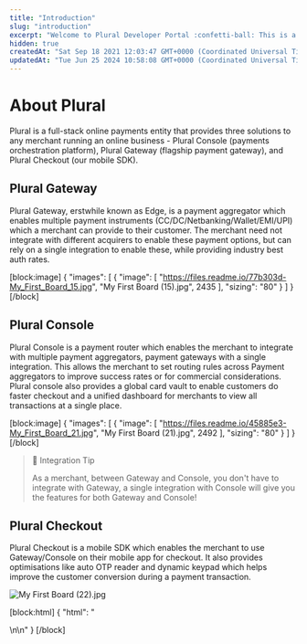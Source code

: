 ```yaml
---
title: "Introduction"
slug: "introduction"
excerpt: "Welcome to Plural Developer Portal :confetti-ball: This is a comprehensive reference for integrating with Plural APIs."
hidden: true
createdAt: "Sat Sep 18 2021 12:03:47 GMT+0000 (Coordinated Universal Time)"
updatedAt: "Tue Jun 25 2024 10:58:08 GMT+0000 (Coordinated Universal Time)"
---
```

# About Plural

Plural is a full-stack online payments entity that provides three solutions to any merchant running an online business - Plural Console (payments orchestration platform), Plural Gateway (flagship payment gateway), and Plural Checkout (our mobile SDK).

## Plural Gateway

Plural Gateway, erstwhile known as Edge, is a payment aggregator which enables multiple payment instruments (CC/DC/Netbanking/Wallet/EMI/UPI) which a merchant can provide to their customer. The merchant need not integrate with different acquirers to enable these payment options, but can rely on a single integration to enable these, while providing industry best auth rates.

[block:image]
{
  "images": [
    {
      "image": [
        "https://files.readme.io/77b303d-My_First_Board_15.jpg",
        "My First Board (15).jpg",
        2435
      ],
      "sizing": "80"
    }
  ]
}
[/block]


## Plural Console

Plural Console is a payment router which enables the merchant to integrate with multiple payment aggregators, payment gateways with a single integration. This allows the merchant to set routing rules across Payment aggregators to improve success rates or for commercial considerations. Plural console also provides a global card vault to enable customers do faster checkout and a unified dashboard for merchants to view all transactions at a single place.

[block:image]
{
  "images": [
    {
      "image": [
        "https://files.readme.io/45885e3-My_First_Board_21.jpg",
        "My First Board (21).jpg",
        2492
      ],
      "sizing": "80"
    }
  ]
}
[/block]


> 📘 Integration Tip
> 
> As a merchant, between Gateway and Console, you don't have to integrate with Gateway, a single integration with Console will give you the features for both Gateway and Console!

## Plural Checkout

Plural Checkout is a mobile SDK which enables the merchant to use Gateway/Console on their mobile app for checkout. It also provides optimisations like auto OTP reader and dynamic keypad which helps improve the customer conversion during a payment transaction.

![](https://files.readme.io/5c62fe6-My_First_Board_22.jpg "My First Board (22).jpg")

[block:html]
{
  "html": "<div></div>\n\n<style></style>"
}
[/block]
